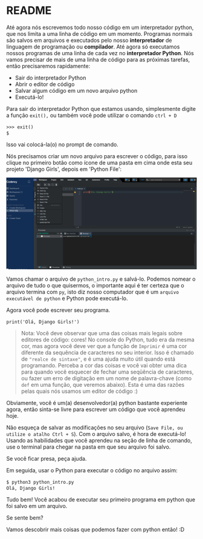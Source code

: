 # README

Até agora nós escrevemos todo nosso código em um interpretador python, que nos limita a uma linha de código em um momento. Programas normais são salvos em arquivos e executados pelo nosso **interpretador** de linguagem de programação ou **compilador**. Até agora só executamos nossos programas de uma linha de cada vez no **interpretador Python**. Nós vamos precisar de mais de uma linha de código para as próximas tarefas, então precisaremos rapidamente:

* Sair do interpretador Python
* Abrir o editor de código
* Salvar algum código em um novo arquivo python
* Executá-lo!

Para sair do interpretador Python que estamos usando, simplesmente digite a função `exit(),` ou também você pode utilizar o comando `ctrl + D`

```text
>>> exit()
$
```

Isso vai colocá-la\(o\) no prompt de comando.

Nós precisamos criar um novo arquivo para escrever o código, para isso clique no primeiro botão como ícone de uma pasta em cima onde esta seu projeto 'Django Girls', depois em 'Python File':

![](../../.gitbook/assets/captura-de-tela-de-2019-09-11-17-21-43.png)

Vamos chamar o arquivo de `python_intro.py` e salvá-lo. Podemos nomear o arquivo de tudo o que quisermos, o importante aqui é ter certeza que o arquivo termina com `py`, isto diz nosso computador que é um `arquivo executável de python` e Python pode executá-lo.

Agora você pode escrever seu programa.

```text
print('Olá, Django Girls!')
```

> Nota: Você deve observar que uma das coisas mais legais sobre editores de código: cores! No console do Python, tudo era da mesma cor, mas agora você deve ver que a função de `Imprimir` é uma cor diferente da sequência de caracteres no seu interior. Isso é chamado de `"realce de sintaxe"`, e é uma ajuda muito útil quando está programando. Perceba a cor das coisas e você vai obter uma dica para quando você esquecer de fechar uma seqüência de caracteres, ou fazer um erro de digitação em um nome de palavra-chave \(como `def` em uma função, que veremos abaixo\). Esta é uma das razões pelas quais nós usamos um editor de código :\)

Obviamente, você é um\(a\) desenvolvedor\(a\) python bastante experiente agora, então sinta-se livre para escrever um código que você aprendeu hoje.

Não esqueça de salvar as modificações no seu arquivo \(`Save File, ou utilize o atalho Ctrl + S`\). Com o arquivo salvo, é hora de executá-lo! Usando as habilidades que você aprendeu na seção de linha de comando, use o terminal para chegar na pasta em que seu arquivo foi salvo.

Se você ficar presa, peça ajuda.

Em seguida, usar o Python para executar o código no arquivo assim:

```text
$ python3 python_intro.py
Olá, Django Girls!
```

Tudo bem! Você acabou de executar seu primeiro programa em python que foi salvo em um arquivo.

Se sente bem?

Vamos descobrir mais coisas que podemos fazer com python então! :D

